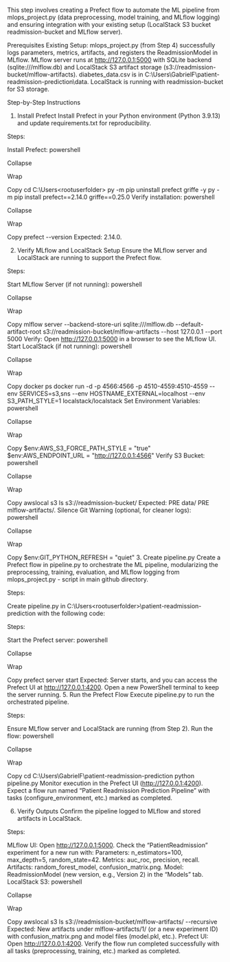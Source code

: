 This step involves creating a Prefect flow to automate the ML pipeline from mlops_project.py (data preprocessing, model training, and MLflow logging) and ensuring integration with your existing setup (LocalStack S3 bucket readmission-bucket and MLflow server).

Prerequisites
Existing Setup:
mlops_project.py (from Step 4) successfully logs parameters, metrics, artifacts, and registers the ReadmissionModel in MLflow.
MLflow server runs at http://127.0.0.1:5000 with SQLite backend (sqlite:///mlflow.db) and LocalStack S3 artifact storage (s3://readmission-bucket/mlflow-artifacts).
diabetes_data.csv is in C:\Users\GabrielF\patient-readmission-prediction\data.
LocalStack is running with readmission-bucket for S3 storage.

Step-by-Step Instructions
1. Install Prefect
Install Prefect in your Python environment (Python 3.9.13) and update requirements.txt for reproducibility.

Steps:

Install Prefect:
powershell

Collapse

Wrap

Copy
cd C:\Users\<rootuserfolder>
py -m pip uninstall prefect griffe -y
py -m pip install prefect==2.14.0 griffe==0.25.0
Verify installation:
powershell

Collapse

Wrap

Copy
prefect --version
Expected: 2.14.0.

2. Verify MLflow and LocalStack Setup
Ensure the MLflow server and LocalStack are running to support the Prefect flow.

Steps:

Start MLflow Server (if not running):
powershell

Collapse

Wrap

Copy
mlflow server --backend-store-uri sqlite:///mlflow.db --default-artifact-root s3://readmission-bucket/mlflow-artifacts --host 127.0.0.1 --port 5000
Verify: Open http://127.0.0.1:5000 in a browser to see the MLflow UI.
Start LocalStack (if not running):
powershell

Collapse

Wrap

Copy
docker ps
docker run -d -p 4566:4566 -p 4510-4559:4510-4559 --env SERVICES=s3,sns --env HOSTNAME_EXTERNAL=localhost --env S3_PATH_STYLE=1 localstack/localstack
Set Environment Variables:
powershell

Collapse

Wrap

Copy
$env:AWS_S3_FORCE_PATH_STYLE = "true"
$env:AWS_ENDPOINT_URL = "http://127.0.0.1:4566"
Verify S3 Bucket:
powershell

Collapse

Wrap

Copy
awslocal s3 ls s3://readmission-bucket/
Expected: PRE data/ PRE mlflow-artifacts/.
Silence Git Warning (optional, for cleaner logs):
powershell

Collapse

Wrap

Copy
$env:GIT_PYTHON_REFRESH = "quiet"
3. Create pipeline.py
Create a Prefect flow in pipeline.py to orchestrate the ML pipeline, modularizing the preprocessing, training, evaluation, and MLflow logging from mlops_project.py - script in main github directory.

Steps:

Create pipeline.py in C:\Users\<rootuserfolder>\patient-readmission-prediction with the following code:

Steps:

Start the Prefect server:
powershell

Collapse

Wrap

Copy
prefect server start
Expected: Server starts, and you can access the Prefect UI at http://127.0.0.1:4200.
Open a new PowerShell terminal to keep the server running.
5. Run the Prefect Flow
Execute pipeline.py to run the orchestrated pipeline.

Steps:

Ensure MLflow server and LocalStack are running (from Step 2).
Run the flow:
powershell

Collapse

Wrap

Copy
cd C:\Users\GabrielF\patient-readmission-prediction
python pipeline.py
Monitor execution in the Prefect UI (http://127.0.0.1:4200). Expect a flow run named “Patient Readmission Prediction Pipeline” with tasks (configure_environment, etc.) marked as completed.

6. Verify Outputs
Confirm the pipeline logged to MLflow and stored artifacts in LocalStack.

Steps:

MLflow UI:
Open http://127.0.0.1:5000.
Check the “PatientReadmission” experiment for a new run with:
Parameters: n_estimators=100, max_depth=5, random_state=42.
Metrics: auc_roc, precision, recall.
Artifacts: random_forest_model, confusion_matrix.png.
Model: ReadmissionModel (new version, e.g., Version 2) in the “Models” tab.
LocalStack S3:
powershell

Collapse

Wrap

Copy
awslocal s3 ls s3://readmission-bucket/mlflow-artifacts/ --recursive
Expected: New artifacts under mlflow-artifacts/1/ (or a new experiment ID) with confusion_matrix.png and model files (model.pkl, etc.).
Prefect UI:
Open http://127.0.0.1:4200.
Verify the flow run completed successfully with all tasks (preprocessing, training, etc.) marked as completed.
